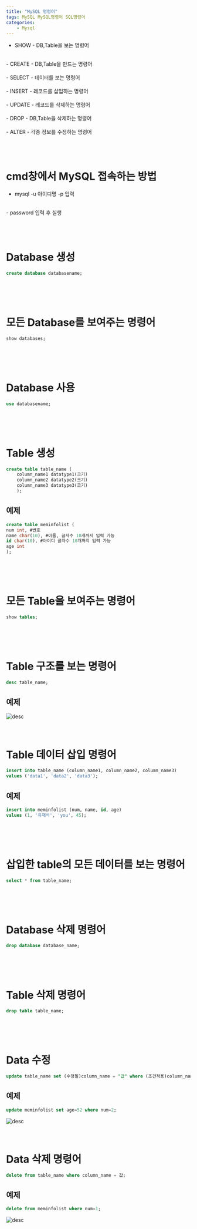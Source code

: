 ```yaml
---
title: "MySQL 명령어"
tags: MySQL MySQL명령어 SQL명령어
categories: 
    - Mysql
---
```


- SHOW - DB,Table을 보는 명령어 <br>
<br>
- CREATE - DB,Table을 만드는 명령어 <br>
<br>
- SELECT - 데이터를 보는 명령어 <br>
<br>
- INSERT - 레코드를 삽입하는 명령어 <br>
<br>
- UPDATE - 레코드를 삭제하는 명령어 <br>
<br>
- DROP - DB,Table을 삭제하는 명령어 <br>
<br>
- ALTER - 각종 정보를 수정하는 명령어<br>
<br>
<br>
<br>


# cmd창에서 MySQL 접속하는 방법
- mysql -u 아이디명 -p 입력 <br>
<br>
- password 입력 후 실행<br>
<br>
<br>
<br>


# Database 생성
```sql
create database databasename;
```
<br>
<br>
<br>


# 모든 Database를 보여주는 명령어
```sql
show databases;
``` 
<br>
<br>
<br>


# Database 사용
```sql
use databasename;
```
<br>
<br>
<br>


# Table 생성
```sql
create table table_name (
    column_name1 datatype1(크기)
    column_name2 datatype2(크기)
    column_name3 datatype3(크기)
    );
```
## 예제
```sql
create table meminfolist (
num int, #번호
name char(10), #이름, 글자수 10개까지 입력 가능
id char(10), #아이디 글자수 10개까지 입력 가능
age int
);
```
<br>
<br>
<br>


# 모든 Table을 보여주는 명령어
```sql
show tables;
```
<br>
<br>
<br>


# Table 구조를 보는 명령어
```sql
desc table_name;
```
## 예제
![desc](/assets/images/mysqldesc.JPG)
<br>
<br>
<br>


# Table 데이터 삽입 명령어
```sql
insert into table_name (column_name1, column_name2, column_name3)
values ('data1', 'data2', 'data3');
```
## 예제
```sql
insert into meminfolist (num, name, id, age)
values (1, '유재석', 'you', 45);
```
<br>
<br>
<br>


# 삽입한 table의 모든 데이터를 보는 명령어
```sql
select * from table_name;
```
<br>
<br>
<br>


# Database 삭제 명령어
```sql
drop database database_name;
```
<br>
<br>
<br>


# Table 삭제 명령어
```sql
drop table table_name;
```
<br>
<br>
<br>


# Data 수정
```sql
update table_name set (수정될)column_name = "값" where (조건적용)column_name = 값;
```
## 예제
```sql
update meminfolist set age=52 where num=2;
```
![desc](/assets/images/mysqlupdate.JPG)
<br>
<br>
<br>


# Data 삭제 명령어
```sql
delete from table_name where column_name = 값;
```
## 예제
```sql
delete from meminfolist where num=1;
```
![desc](/assets/images/mysqldelete.JPG)
